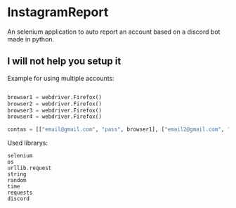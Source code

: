 # InstagramReport
An selenium application to auto report an account based on a discord bot made in python.

## I will not help you setup it

Example for using multiple accounts:
```python

browser1 = webdriver.Firefox()
browser2 = webdriver.Firefox()
browser3 = webdriver.Firefox()
browser4 = webdriver.Firefox()

contas = [["email@gmail.com", "pass", browser1], ["email2@gmail.com", "pass", browser2], ["email3@gmail.com", "pass", browser3], ["email4@gmail.com", "pass", browser4]]

```

Used librarys:
```
selenium
os
urllib.request
string
random
time
requests
discord
```
